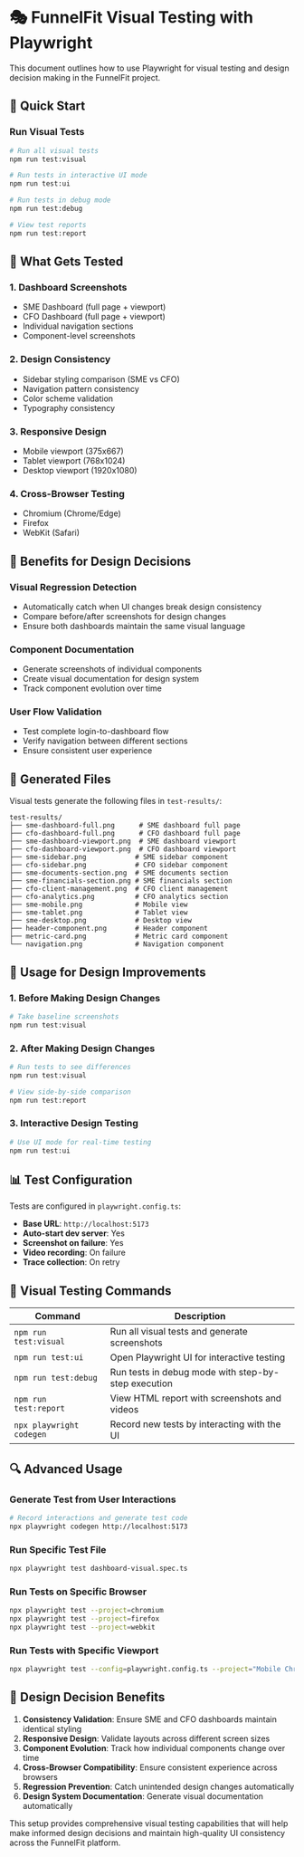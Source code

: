 # 🎭 FunnelFit Visual Testing with Playwright

This document outlines how to use Playwright for visual testing and design decision making in the FunnelFit project.

## 🚀 Quick Start

### Run Visual Tests
```bash
# Run all visual tests
npm run test:visual

# Run tests in interactive UI mode
npm run test:ui

# Run tests in debug mode
npm run test:debug

# View test reports
npm run test:report
```

## 📸 What Gets Tested

### 1. **Dashboard Screenshots**
- SME Dashboard (full page + viewport)
- CFO Dashboard (full page + viewport)
- Individual navigation sections
- Component-level screenshots

### 2. **Design Consistency**
- Sidebar styling comparison (SME vs CFO)
- Navigation pattern consistency
- Color scheme validation
- Typography consistency

### 3. **Responsive Design**
- Mobile viewport (375x667)
- Tablet viewport (768x1024)
- Desktop viewport (1920x1080)

### 4. **Cross-Browser Testing**
- Chromium (Chrome/Edge)
- Firefox
- WebKit (Safari)

## 🎯 Benefits for Design Decisions

### **Visual Regression Detection**
- Automatically catch when UI changes break design consistency
- Compare before/after screenshots for design changes
- Ensure both dashboards maintain the same visual language

### **Component Documentation**
- Generate screenshots of individual components
- Create visual documentation for design system
- Track component evolution over time

### **User Flow Validation**
- Test complete login-to-dashboard flow
- Verify navigation between different sections
- Ensure consistent user experience

## 📁 Generated Files

Visual tests generate the following files in `test-results/`:

```
test-results/
├── sme-dashboard-full.png      # SME dashboard full page
├── cfo-dashboard-full.png      # CFO dashboard full page
├── sme-dashboard-viewport.png  # SME dashboard viewport
├── cfo-dashboard-viewport.png  # CFO dashboard viewport
├── sme-sidebar.png            # SME sidebar component
├── cfo-sidebar.png            # CFO sidebar component
├── sme-documents-section.png  # SME documents section
├── sme-financials-section.png # SME financials section
├── cfo-client-management.png  # CFO client management
├── cfo-analytics.png          # CFO analytics section
├── sme-mobile.png             # Mobile view
├── sme-tablet.png             # Tablet view
├── sme-desktop.png            # Desktop view
├── header-component.png       # Header component
├── metric-card.png            # Metric card component
└── navigation.png             # Navigation component
```

## 🔧 Usage for Design Improvements

### 1. **Before Making Design Changes**
```bash
# Take baseline screenshots
npm run test:visual
```

### 2. **After Making Design Changes**
```bash
# Run tests to see differences
npm run test:visual

# View side-by-side comparison
npm run test:report
```

### 3. **Interactive Design Testing**
```bash
# Use UI mode for real-time testing
npm run test:ui
```

## 📊 Test Configuration

Tests are configured in `playwright.config.ts`:
- **Base URL**: `http://localhost:5173`
- **Auto-start dev server**: Yes
- **Screenshot on failure**: Yes
- **Video recording**: On failure
- **Trace collection**: On retry

## 🎨 Visual Testing Commands

| Command | Description |
|---------|-------------|
| `npm run test:visual` | Run all visual tests and generate screenshots |
| `npm run test:ui` | Open Playwright UI for interactive testing |
| `npm run test:debug` | Run tests in debug mode with step-by-step execution |
| `npm run test:report` | View HTML report with screenshots and videos |
| `npx playwright codegen` | Record new tests by interacting with the UI |

## 🔍 Advanced Usage

### Generate Test from User Interactions
```bash
# Record interactions and generate test code
npx playwright codegen http://localhost:5173
```

### Run Specific Test File
```bash
npx playwright test dashboard-visual.spec.ts
```

### Run Tests on Specific Browser
```bash
npx playwright test --project=chromium
npx playwright test --project=firefox
npx playwright test --project=webkit
```

### Run Tests with Specific Viewport
```bash
npx playwright test --config=playwright.config.ts --project="Mobile Chrome"
```

## 🎯 Design Decision Benefits

1. **Consistency Validation**: Ensure SME and CFO dashboards maintain identical styling
2. **Responsive Design**: Validate layouts across different screen sizes
3. **Component Evolution**: Track how individual components change over time
4. **Cross-Browser Compatibility**: Ensure consistent experience across browsers
5. **Regression Prevention**: Catch unintended design changes automatically
6. **Design System Documentation**: Generate visual documentation automatically

This setup provides comprehensive visual testing capabilities that will help make informed design decisions and maintain high-quality UI consistency across the FunnelFit platform.

